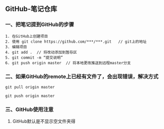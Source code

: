 ## GitHub-笔记仓库

### 一、把笔记提到GitHub的步骤
``` git
1. 在GitHub上创建项目
2. 使用 git clone https://github.com/***/***.git   // git上的地址
3. 编辑项目
4. git add .  // 将改动添加到暂存区
5. git commit -m “提交说明”
6. git push origin master  // 将本地更改推送到远程master分支
```
### 二、如果GitHub的remote上已经有文件了，会出现错误，解决方式

``` git
git pull origin master
```

``` git
git push origin master
```


### 三、GitHub使用注意
1. GitHub默认是不显示空文件夹得
